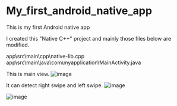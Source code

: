 # My_first_android_native_app
This is my first Android native app

I created this "Native C++" project and mainly those files below are modified.

app\src\main\cpp\native-lib.cpp
app\src\main\java\com\myapplication\MainActivity.java


This is main view.
![image](https://github.com/foxfromworld/My_first_android_native_app/assets/16840267/bc9cd5a4-0efb-4014-b723-1306fc0aaffa)

It can detect right swipe and left swipe.
![image](https://github.com/foxfromworld/My_first_android_native_app/assets/16840267/4dabaad4-8aef-4b6d-8c2b-3f14bcaba6b7)

![image](https://github.com/foxfromworld/My_first_android_native_app/assets/16840267/ecef1514-b9d0-421a-8a1b-055fe588cd2f)
